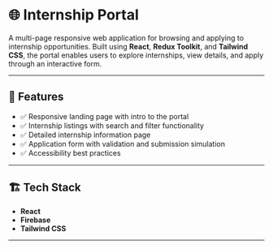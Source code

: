 # 🌐 Internship Portal

A multi-page responsive web application for browsing and applying to internship opportunities. Built using **React**, **Redux Toolkit**, and **Tailwind CSS**, the portal enables users to explore internships, view details, and apply through an interactive form.

---

## 🚀 Features

- ✅ Responsive landing page with intro to the portal
- ✅ Internship listings with search and filter functionality
- ✅ Detailed internship information page
- ✅ Application form with validation and submission simulation
- ✅ Accessibility best practices 

---

## 🏗️ Tech Stack

- **React**
- **Firebase**
- **Tailwind CSS**

---
